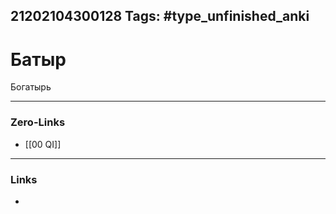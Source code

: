21202104300128
Tags: #type_unfinished_anki 
---
# Батыр

Богатырь

---
### Zero-Links
- [[00 QI]]
---
### Links
-